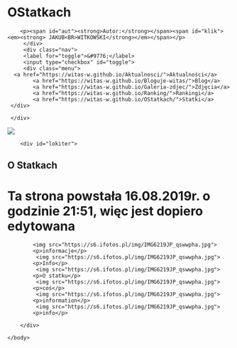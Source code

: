 # OStatkach
<!DOCTYPE html>
<html>
    <head>
        <meta charset="utf-8">
        <title>www.Statki.pl</title>
       <link rel="stylesheet" type="text/css" href="main.css">
    </head>
    <body>
    <div class="menu-1">
    
        <p><span id="aut"><strong>Autor:</strong></span><span id="klik"><em><strong> JAKUB<BR>WITKOWSKI</strong></em></span></p>
         </div>
         <div class="nav"> 
         <label for="toggle">&#9776;</label>
         <input type="checkbox" id="toggle">
         <div class="menu">
      <a href="https://witas-w.github.io/Aktualnosci/">Aktualności</a>
            <a href="https://witas-w.github.io/Bloguje-witas/">Blog</a>
            <a href="https://witas-w.github.io/Galeria-zdjec/">Zdjęcia</a>
            <a href="https://witas-w.github.io/Ranking/">Rankingi</a>
            <a href="https://witas-w.github.io/OStatkach/">Statki</a>
     </div>  
        
     </div>   
        
         
<img id="img" src="https://s6.ifotos.pl/img/IMG6219JP_qswwpha.jpg">
        
        <div id="lokiter">
      
   <h2>O Statkach</h2>
   
   <h1>Ta strona powstała 16.08.2019r. o godzinie 21:51, więc jest dopiero edytowana</h1>
   
            <img src="https://s6.ifotos.pl/img/IMG6219JP_qswwpha.jpg">
            <p>informacje</p>
             <img src="https://s6.ifotos.pl/img/IMG6219JP_qswwpha.jpg">
            <p>Info</p>
             <img src="https://s6.ifotos.pl/img/IMG6219JP_qswwpha.jpg">
            <p>O statku</p>
             <img src="https://s6.ifotos.pl/img/IMG6219JP_qswwpha.jpg">
            <p>coś</p>
             <img src="https://s6.ifotos.pl/img/IMG6219JP_qswwpha.jpg">
            <p>information</p>
             <img src="https://s6.ifotos.pl/img/IMG6219JP_qswwpha.jpg">
            <p>info</p>
          
        </div>
            
    </body>
</html>
